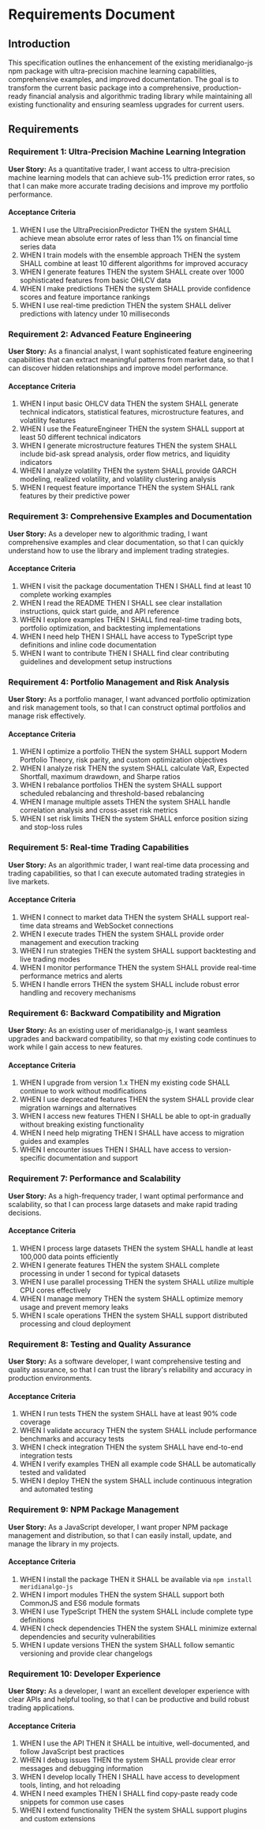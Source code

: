 # Requirements Document

## Introduction

This specification outlines the enhancement of the existing meridianalgo-js npm package with ultra-precision machine learning capabilities, comprehensive examples, and improved documentation. The goal is to transform the current basic package into a comprehensive, production-ready financial analysis and algorithmic trading library while maintaining all existing functionality and ensuring seamless upgrades for current users.

## Requirements

### Requirement 1: Ultra-Precision Machine Learning Integration

**User Story:** As a quantitative trader, I want access to ultra-precision machine learning models that can achieve sub-1% prediction error rates, so that I can make more accurate trading decisions and improve my portfolio performance.

#### Acceptance Criteria

1. WHEN I use the UltraPrecisionPredictor THEN the system SHALL achieve mean absolute error rates of less than 1% on financial time series data
2. WHEN I train models with the ensemble approach THEN the system SHALL combine at least 10 different algorithms for improved accuracy
3. WHEN I generate features THEN the system SHALL create over 1000 sophisticated features from basic OHLCV data
4. WHEN I make predictions THEN the system SHALL provide confidence scores and feature importance rankings
5. WHEN I use real-time prediction THEN the system SHALL deliver predictions with latency under 10 milliseconds

### Requirement 2: Advanced Feature Engineering

**User Story:** As a financial analyst, I want sophisticated feature engineering capabilities that can extract meaningful patterns from market data, so that I can discover hidden relationships and improve model performance.

#### Acceptance Criteria

1. WHEN I input basic OHLCV data THEN the system SHALL generate technical indicators, statistical features, microstructure features, and volatility features
2. WHEN I use the FeatureEngineer THEN the system SHALL support at least 50 different technical indicators
3. WHEN I generate microstructure features THEN the system SHALL include bid-ask spread analysis, order flow metrics, and liquidity indicators
4. WHEN I analyze volatility THEN the system SHALL provide GARCH modeling, realized volatility, and volatility clustering analysis
5. WHEN I request feature importance THEN the system SHALL rank features by their predictive power

### Requirement 3: Comprehensive Examples and Documentation

**User Story:** As a developer new to algorithmic trading, I want comprehensive examples and clear documentation, so that I can quickly understand how to use the library and implement trading strategies.

#### Acceptance Criteria

1. WHEN I visit the package documentation THEN I SHALL find at least 10 complete working examples
2. WHEN I read the README THEN I SHALL see clear installation instructions, quick start guide, and API reference
3. WHEN I explore examples THEN I SHALL find real-time trading bots, portfolio optimization, and backtesting implementations
4. WHEN I need help THEN I SHALL have access to TypeScript type definitions and inline code documentation
5. WHEN I want to contribute THEN I SHALL find clear contributing guidelines and development setup instructions

### Requirement 4: Portfolio Management and Risk Analysis

**User Story:** As a portfolio manager, I want advanced portfolio optimization and risk management tools, so that I can construct optimal portfolios and manage risk effectively.

#### Acceptance Criteria

1. WHEN I optimize a portfolio THEN the system SHALL support Modern Portfolio Theory, risk parity, and custom optimization objectives
2. WHEN I analyze risk THEN the system SHALL calculate VaR, Expected Shortfall, maximum drawdown, and Sharpe ratios
3. WHEN I rebalance portfolios THEN the system SHALL support scheduled rebalancing and threshold-based rebalancing
4. WHEN I manage multiple assets THEN the system SHALL handle correlation analysis and cross-asset risk metrics
5. WHEN I set risk limits THEN the system SHALL enforce position sizing and stop-loss rules

### Requirement 5: Real-time Trading Capabilities

**User Story:** As an algorithmic trader, I want real-time data processing and trading capabilities, so that I can execute automated trading strategies in live markets.

#### Acceptance Criteria

1. WHEN I connect to market data THEN the system SHALL support real-time data streams and WebSocket connections
2. WHEN I execute trades THEN the system SHALL provide order management and execution tracking
3. WHEN I run strategies THEN the system SHALL support backtesting and live trading modes
4. WHEN I monitor performance THEN the system SHALL provide real-time performance metrics and alerts
5. WHEN I handle errors THEN the system SHALL include robust error handling and recovery mechanisms

### Requirement 6: Backward Compatibility and Migration

**User Story:** As an existing user of meridianalgo-js, I want seamless upgrades and backward compatibility, so that my existing code continues to work while I gain access to new features.

#### Acceptance Criteria

1. WHEN I upgrade from version 1.x THEN my existing code SHALL continue to work without modifications
2. WHEN I use deprecated features THEN the system SHALL provide clear migration warnings and alternatives
3. WHEN I access new features THEN I SHALL be able to opt-in gradually without breaking existing functionality
4. WHEN I need help migrating THEN I SHALL have access to migration guides and examples
5. WHEN I encounter issues THEN I SHALL have access to version-specific documentation and support

### Requirement 7: Performance and Scalability

**User Story:** As a high-frequency trader, I want optimal performance and scalability, so that I can process large datasets and make rapid trading decisions.

#### Acceptance Criteria

1. WHEN I process large datasets THEN the system SHALL handle at least 100,000 data points efficiently
2. WHEN I generate features THEN the system SHALL complete processing in under 1 second for typical datasets
3. WHEN I use parallel processing THEN the system SHALL utilize multiple CPU cores effectively
4. WHEN I manage memory THEN the system SHALL optimize memory usage and prevent memory leaks
5. WHEN I scale operations THEN the system SHALL support distributed processing and cloud deployment

### Requirement 8: Testing and Quality Assurance

**User Story:** As a software developer, I want comprehensive testing and quality assurance, so that I can trust the library's reliability and accuracy in production environments.

#### Acceptance Criteria

1. WHEN I run tests THEN the system SHALL have at least 90% code coverage
2. WHEN I validate accuracy THEN the system SHALL include performance benchmarks and accuracy tests
3. WHEN I check integration THEN the system SHALL have end-to-end integration tests
4. WHEN I verify examples THEN all example code SHALL be automatically tested and validated
5. WHEN I deploy THEN the system SHALL include continuous integration and automated testing

### Requirement 9: NPM Package Management

**User Story:** As a JavaScript developer, I want proper NPM package management and distribution, so that I can easily install, update, and manage the library in my projects.

#### Acceptance Criteria

1. WHEN I install the package THEN it SHALL be available via `npm install meridianalgo-js`
2. WHEN I import modules THEN the system SHALL support both CommonJS and ES6 module formats
3. WHEN I use TypeScript THEN the system SHALL include complete type definitions
4. WHEN I check dependencies THEN the system SHALL minimize external dependencies and security vulnerabilities
5. WHEN I update versions THEN the system SHALL follow semantic versioning and provide clear changelogs

### Requirement 10: Developer Experience

**User Story:** As a developer, I want an excellent developer experience with clear APIs and helpful tooling, so that I can be productive and build robust trading applications.

#### Acceptance Criteria

1. WHEN I use the API THEN it SHALL be intuitive, well-documented, and follow JavaScript best practices
2. WHEN I debug issues THEN the system SHALL provide clear error messages and debugging information
3. WHEN I develop locally THEN I SHALL have access to development tools, linting, and hot reloading
4. WHEN I need examples THEN I SHALL find copy-paste ready code snippets for common use cases
5. WHEN I extend functionality THEN the system SHALL support plugins and custom extensions